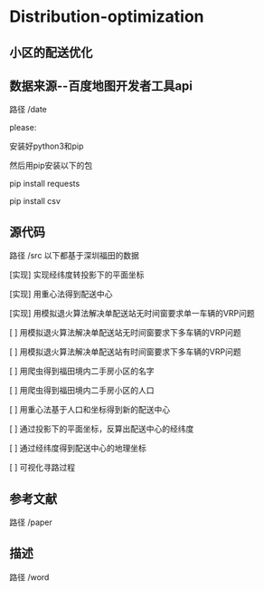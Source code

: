 # Distribution-optimization
## 小区的配送优化
## 数据来源--百度地图开发者工具api
路径 /date

please:

安装好python3和pip

然后用pip安装以下的包

pip install requests

pip install csv

## 源代码
路径 /src
以下都基于深圳福田的数据

[实现] 实现经纬度转投影下的平面坐标

[实现] 用重心法得到配送中心

[实现] 用模拟退火算法解决单配送站无时间窗要求单一车辆的VRP问题

[ ] 用模拟退火算法解决单配送站无时间窗要求下多车辆的VRP问题

[ ] 用模拟退火算法解决单配送站有时间窗要求下多车辆的VRP问题

[ ] 用爬虫得到福田境内二手房小区的名字

[ ] 用爬虫得到福田境内二手房小区的人口

[ ] 用重心法基于人口和坐标得到新的配送中心

[ ] 通过投影下的平面坐标，反算出配送中心的经纬度

[ ] 通过经纬度得到配送中心的地理坐标

[ ] 可视化寻路过程
## 参考文献
路径 /paper
## 描述
路径 /word


